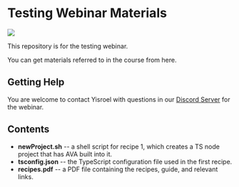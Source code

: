 ﻿# Testing Webinar Materials
![](https://lh3.googleusercontent.com/1nWLB77IlCKZeZW38WMOc3kzspffY2e1RnjfmpcK3imy4IFWDYUvN-h2YDST2GVAqvGkXkXM-q-UCweT_W0P-rdCntbH544oqbVVUt0IjgxAkEjh0CxJ6q8ClcMQ-c05196Qjjel)

This repository is for the testing webinar.  

You can get materials referred to in the course from here.

## Getting Help
You are welcome to contact Yisroel with questions in our [Discord Server](bit.ly/ut-discord) for the webinar.


## Contents
* **newProject.sh** -- a shell script for recipe 1, which creates a TS node project that has AVA built into it.
* **tsconfig.json** -- the TypeScript configuration file used in the first recipe.
* **recipes.pdf** -- a PDF file containing the recipes, guide, and relevant links.
